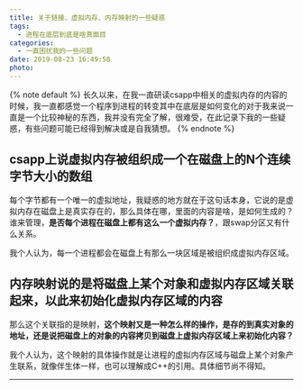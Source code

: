 ```yaml
---
title: 关于链接、虚拟内存、内存映射的一些疑惑
tags:
  - 进程在底层到底是啥真面目
categories:
  - 一直困扰我的一些问题
date: 2019-08-23 16:49:58
photo:
---
```


{% note default %}
长久以来，在我一直研读csapp中相关的虚拟内存的内容的时候，我一直都感觉一个程序到进程的转变其中在底层是如何变化的对于我来说一直是一个比较神秘的东西，我并没有完全了解，很难受，在此记录下我的一些疑惑，有些问题可能已经得到解决或是自我猜想。
{% endnote %}

<!-- more -->
## csapp上说虚拟内存被组织成一个在磁盘上的N个连续字节大小的数组
每个字节都有一个唯一的虚拟地址，我疑惑的地方就在于这句话本身，它说的是虚拟内存在磁盘上是真实存在的，那么具体在哪，里面的内容是啥，是如何生成的？谁来管理，**是否每个进程在磁盘上都有这么一个虚拟内存？**，跟swap分区又有什么关系。

我个人认为，每一个进程都会在磁盘上有那么一块区域是被组织成虚拟内存区域。


## 内存映射说的是将磁盘上某个对象和虚拟内存区域关联起来，以此来初始化虚拟内存区域的内容
那么这个关联指的是映射，**这个映射又是一种怎么样的操作，是存的到真实对象的地址，还是说把磁盘上的对象的内容拷贝到磁盘上虚拟内存区域上来初始化内容？**

我个人认为，这个映射的具体操作就是让进程的虚拟内存区域与磁盘上某个对象产生联系，就像伴生体一样，也可以理解成C++的引用。具体细节尚不得知。














--- 

